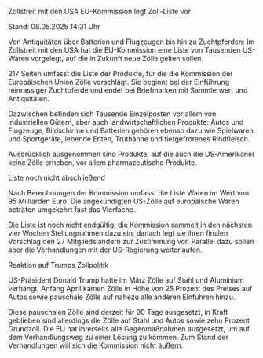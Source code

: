 
Zollstreit mit den USA
EU-Kommission legt Zoll-Liste vor 


Stand: 08.05.2025 14:31 Uhr


Von Antiquitäten über Batterien und Flugzeugen bis hin zu Zuchtpferden: Im Zollstreit mit den USA hat die EU-Kommission eine Liste von Tausenden US-Waren vorgelegt, auf die in Zukunft neue Zölle gelten sollen. 



217 Seiten umfasst die Liste der Produkte, für die die Kommission der Europäischen Union Zölle vorschlägt. Sie beginnt bei der Einführung reinrassiger Zuchtpferde und endet bei Briefmarken mit Sammlerwert und Antiquitäten.


Dazwischen befinden sich Tausende Einzelposten vor allem von industriellen Gütern, aber auch landwirtschaftlichen Produkte: Autos und Flugzeuge, Bildschirme und Batterien gehören ebenso dazu wie Spielwaren und Sportgeräte, lebende Enten, Truthähne und tiefgefrorenes Rindfleisch.


Ausdrücklich ausgenommen sind Produkte, auf die auch die US-Amerikaner keine Zölle erheben, vor allem pharmazeutische Produkte.

Liste noch nicht abschließend


Nach Berechnungen der Kommission umfasst die Liste Waren im Wert von 95 Milliarden Euro. Die angekündigten US-Zölle auf europäische Waren beträfen umgekehrt fast das Vierfache.


Die Liste ist noch nicht endgültig, die Kommission sammelt in den nächsten vier Wochen Stellungnahmen dazu ein, danach legt sie ihren finalen Vorschlag den 27 Mitgliedsländern zur Zustimmung vor. Parallel dazu sollen aber die Verhandlungen mit der US-Regierung weiterlaufen.

Reaktion auf Trumps Zollpolitik


US-Präsident Donald Trump hatte im März Zölle auf Stahl und Aluminium verhängt, Anfang April kamen Zölle in Höhe von 25 Prozent des Preises auf Autos sowie pauschale Zölle auf nahezu alle anderen Einfuhren hinzu.


Diese pauschalen Zölle sind derzeit für 90 Tage ausgesetzt, in Kraft geblieben sind allerdings die Zölle auf Stahl und Autos sowie zehn Prozent Grundzoll. Die EU hat ihrerseits alle Gegenmaßnahmen ausgesetzt, um auf dem Verhandlungsweg zu einer Lösung zu kommen. Zum Stand der Verhandlungen will sich die Kommission nicht äußern.

